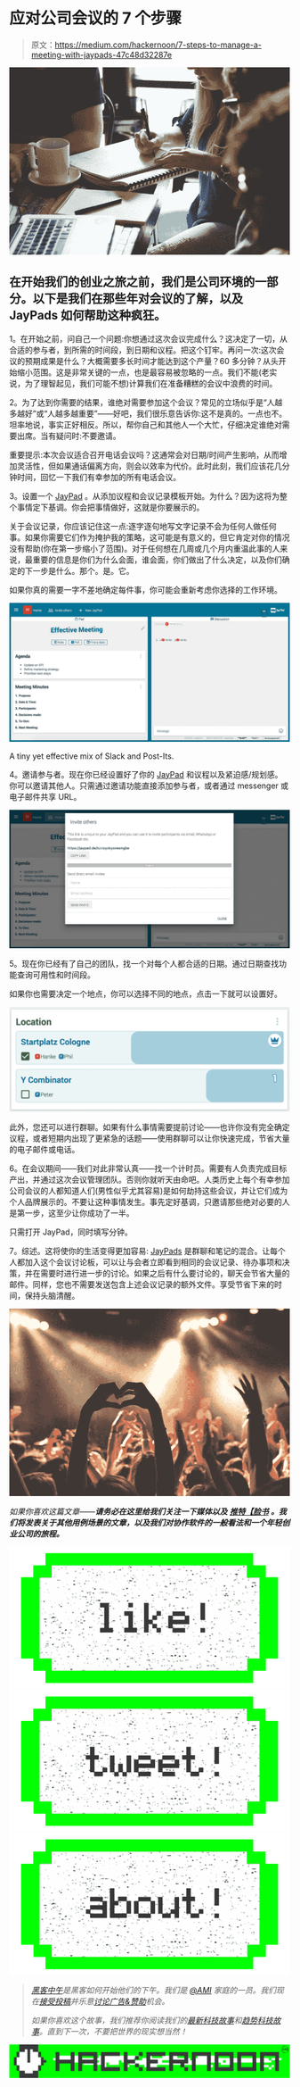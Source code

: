 # 应对公司会议的 7 个步骤

> 原文：<https://medium.com/hackernoon/7-steps-to-manage-a-meeting-with-jaypads-47c48d32287e>

![](img/e09fbee94c2a1cfe894a8f1374942613.png)

## 在开始我们的创业之旅之前，我们是公司环境的一部分。以下是我们在那些年对会议的了解，以及 JayPads 如何帮助这种疯狂。

1。在开始之前，问自己一个问题:你想通过这次会议完成什么？这决定了一切，从合适的参与者，到所需的时间段，到日期和议程。把这个钉牢。再问一次:这次会议的预期成果是什么？大概需要多长时间才能达到这个产量？60 多分钟？从头开始缩小范围。这是非常关键的一点，也是最容易被忽略的一点。我们不能(老实说，为了理智起见，我们可能不想)计算我们在准备糟糕的会议中浪费的时间。

2。为了达到你需要的结果，谁绝对需要参加这个会议？常见的立场似乎是“人越多越好”或“人越多越重要”——好吧，我们很乐意告诉你:这不是真的。一点也不。坦率地说，事实正好相反。所以，帮你自己和其他人一个大忙，仔细决定谁绝对需要出席。当有疑问时:不要邀请。

重要提示:本次会议适合召开电话会议吗？这通常会对日期/时间产生影响，从而增加灵活性，但如果通话偏离方向，则会以效率为代价。此时此刻，我们应该花几分钟时间，回忆一下我们有幸参加的所有电话会议。

3。设置一个 [JayPad](https://jaypad.de/) 。从添加议程和会议记录模板开始。为什么？因为这将为整个事情定下基调。你会把事情做好，这就是你要展示的。

关于会议记录，你应该记住这一点:逐字逐句地写文字记录不会为任何人做任何事。如果你需要它们作为掩护我的策略，这可能是有意义的，但它肯定对你的情况没有帮助(你在第一步缩小了范围)。对于任何想在几周或几个月内重温此事的人来说，最重要的信息是你们为什么会面，谁会面，你们做出了什么决定，以及你们确定的下一步是什么。那个。是。它。

如果你真的需要一字不差地确定每件事，你可能会重新考虑你选择的工作环境。

![](img/c5657a59d90c4100e62c9d977c83228f.png)

A tiny yet effective mix of Slack and Post-Its.

4。邀请参与者。现在你已经设置好了你的 [JayPad](https://jaypad.de/) 和议程以及紧迫感/规划感。你可以邀请其他人。只需通过邀请功能直接添加参与者，或者通过 messenger 或电子邮件共享 URL。

![](img/4b7beaa1f3516f1bebd8db975972ecbf.png)

5。现在你已经有了自己的团队，找一个对每个人都合适的日期。通过日期查找功能查询可用性和时间段。

如果你也需要决定一个地点，你可以选择不同的地点，点击一下就可以设置好。

![](img/3df7cc8f83da5edc8e63f3c7f3abe114.png)

此外，您还可以进行群聊。如果有什么事情需要提前讨论——也许你没有完全确定议程，或者短期内出现了更紧急的话题——使用群聊可以让你快速完成，节省大量的电子邮件或电话。

6。在会议期间——我们对此非常认真——找一个计时员。需要有人负责完成目标产出，并通过这次会议管理团队。否则你就听天由命吧。人类历史上每个有幸参加公司会议的人都知道人们(男性似乎尤其容易)是如何劫持这些会议，并让它们成为个人品牌展示的。不要让这种事情发生。事先定好基调，只邀请那些绝对必要的人是第一步，这至少让你成功了一半。

只需打开 JayPad，同时填写分钟。

7。综述。这将使你的生活变得更加容易: [JayPads](https://jaypad.de/) 是群聊和笔记的混合。让每个人都加入这个会议讨论板，可以让与会者立即看到相同的会议记录、待办事项和决策，并在需要时进行进一步的讨论。如果之后有什么要讨论的，聊天会节省大量的邮件。同样，您也不需要发送包含上述会议记录的额外文件。享受节省下来的时间，保持头脑清醒。

![](img/068ce3e2f3acae7f0ba0d594ec1a8c7e.png)

*如果你喜欢这篇文章——****请务必在这里给我们关注一下媒体以及*** [***推特***](https://twitter.com/TalkAboutJack)*[***【脸书***](https://www.facebook.com/talkaboutjack) ***。我们将发表关于其他用例场景的文章，以及我们对协作软件的一般看法和一个年轻创业公司的旅程。****

*[![](img/50ef4044ecd4e250b5d50f368b775d38.png)](http://bit.ly/HackernoonFB)**[![](img/979d9a46439d5aebbdcdca574e21dc81.png)](https://goo.gl/k7XYbx)**[![](img/2930ba6bd2c12218fdbbf7e02c8746ff.png)](https://goo.gl/4ofytp)*

> *[黑客中午](http://bit.ly/Hackernoon)是黑客如何开始他们的下午。我们是 [@AMI](http://bit.ly/atAMIatAMI) 家庭的一员。我们现在[接受投稿](http://bit.ly/hackernoonsubmission)并乐意[讨论广告&赞助](mailto:partners@amipublications.com)机会。*
> 
> *如果你喜欢这个故事，我们推荐你阅读我们的[最新科技故事](http://bit.ly/hackernoonlatestt)和[趋势科技故事](https://hackernoon.com/trending)。直到下一次，不要把世界的现实想当然！*

*![](img/be0ca55ba73a573dce11effb2ee80d56.png)*